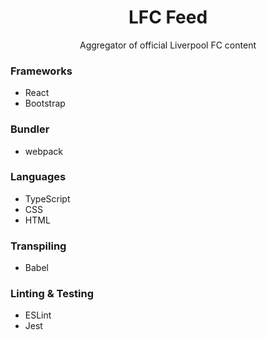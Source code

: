 <div align="center">
  <h1>LFC Feed</h1>
  <p>Aggregator of official Liverpool FC content</p>
</div>

### Frameworks
- React
- Bootstrap

### Bundler
- webpack

### Languages
- TypeScript
- CSS
- HTML

### Transpiling
- Babel

### Linting & Testing
- ESLint
- Jest